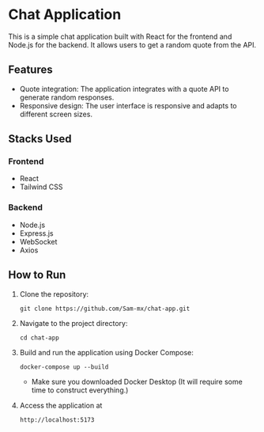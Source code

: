 # Chat Application

This is a simple chat application built with React for the frontend and Node.js for the backend. It allows users to get a random quote from the API.

## Features

- Quote integration: The application integrates with a quote API to generate random responses.
- Responsive design: The user interface is responsive and adapts to different screen sizes.

## Stacks Used

### Frontend

- React
- Tailwind CSS

### Backend

- Node.js
- Express.js
- WebSocket
- Axios

## How to Run


1. Clone the repository:

   ```
   git clone https://github.com/Sam-mx/chat-app.git
   ```

2. Navigate to the project directory:

   ```
   cd chat-app

   ```

3. Build and run the application using Docker Compose:

   ```
   docker-compose up --build

   ```
   - Make sure you downloaded Docker Desktop (It will require some time to construct everything.)

4. Access the application at
   ```
   http://localhost:5173
   ```
